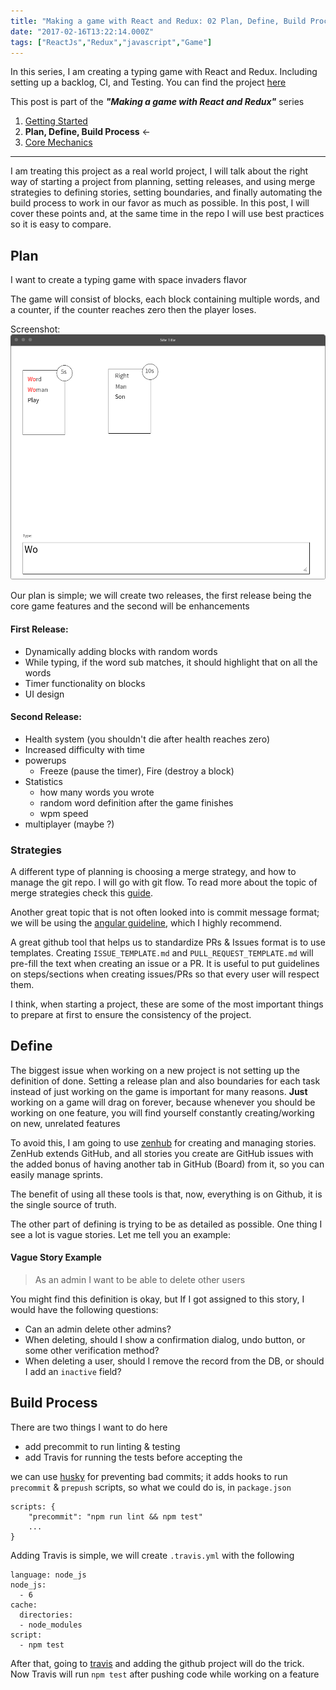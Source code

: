 ```yaml
---
title: "Making a game with React and Redux: 02 Plan, Define, Build Process"
date: "2017-02-16T13:22:14.000Z"
tags: ["ReactJs","Redux","javascript","Game"]
---
```



In this series, I am creating a typing game with React and Redux. Including setting up a backlog, CI, and Testing.
You can find the project [here](https://github.com/nadeemkhedr/typemania)

This post is part of the ***"Making a game with React and Redux"*** series
1. [Getting Started](http://nadeemkhedr.com/making-a-game-with-react-and-redux-getting-started/)
2. **Plan, Define, Build Process** <-
3. [Core Mechanics](http://nadeemkhedr.com/making-a-game-with-react-and-redux-03-core-mechanics/)

---

I am treating this project as a real world project, I will talk about the right way of starting a project from planning, setting releases, and using merge strategies to defining stories, setting boundaries, and finally automating the build process to work in our favor as much as possible.
In this post, I will cover these points and, at the same time in the repo I will use best practices so it is easy to compare.

## Plan

I want to create a typing game with space invaders flavor

The game will consist of blocks, each block containing multiple words, and a counter, if the counter reaches zero then the player loses.

Screenshot:
![](./images/wireframe.png)

Our plan is simple; we will create two releases, the first release being the core game features and the second will be enhancements

#### First Release:
- Dynamically adding blocks with random words
- While typing, if the word sub matches, it should highlight that on all the words
- Timer functionality on blocks
- UI design

#### Second Release:
- Health system (you shouldn't die after health reaches zero)
- Increased difficulty with time
- powerups
    - Freeze (pause the timer), Fire (destroy a block)
- Statistics
    -  how many words you wrote
    -  random word definition after the game finishes
    -  wpm speed
- multiplayer (maybe ?)

### Strategies

A different type of planning is choosing a merge strategy, and how to manage the git repo. I will go with git flow. To read more about the topic of merge strategies check this [guide](http://www.creativebloq.com/web-design/choose-right-git-branching-strategy-121518344).

Another great topic that is not often looked into is commit message format; we will be using the [angular guideline](https://github.com/angular/angular.js/blob/master/CONTRIBUTING.md#commit), which I highly recommend.

A great github tool that helps us to standardize PRs & Issues format is to use templates. Creating `ISSUE_TEMPLATE.md` and `PULL_REQUEST_TEMPLATE.md` will pre-fill the text when creating an issue or a PR.
It is useful to put guidelines on steps/sections when creating issues/PRs so that every user will respect them.

I think, when starting a project, these are some of the most important things to prepare at first to ensure the consistency of the project.


## Define

The biggest issue when working on a new project is not setting up the definition of done.
Setting a release plan and also boundaries for each task instead of just working on the game is important for many reasons.
**Just** working on a game will drag on forever, because whenever you should be working on one feature, you will find yourself constantly creating/working on new, unrelated features

To avoid this, I am going to use [zenhub](https://www.zenhub.com/) for creating and managing stories. ZenHub extends GitHub, and all stories you create are GitHub issues with the added bonus of having another tab in GitHub (Board) from it, so you can easily manage sprints.

The benefit of using all these tools is that, now, everything is on Github, it is the single source of truth.

The other part of defining is trying to be as detailed as possible. One thing I see a lot is vague stories. Let me tell you an example:

#### Vague Story Example

> As an admin I want to be able to delete other users

 You might find this definition is okay, but If I got assigned to this story, I would have the following questions:

 - Can an admin delete other admins?
 - When deleting, should I show a confirmation dialog, undo button, or some other verification method?
 - When deleting a user, should I remove the record from the DB, or should I add an `inactive` field?

## Build Process

There are two things I want to do here

- add precommit to run linting & testing
- add Travis for running the tests before accepting the


we can use [husky](https://github.com/typicode/husky) for preventing bad commits; it adds hooks to run `precommit` & `prepush` scripts, so what we could do is, in `package.json`
```
scripts: {
    "precommit": "npm run lint && npm test"
    ...
}
```

Adding Travis is simple, we will create `.travis.yml` with the following

```
language: node_js
node_js:
  - 6
cache:
  directories:
  - node_modules
script:
  - npm test
```
After that, going to [travis](https://travis-ci.org) and adding the github project will do the trick.
Now Travis will run `npm test` after pushing code while working on a feature
